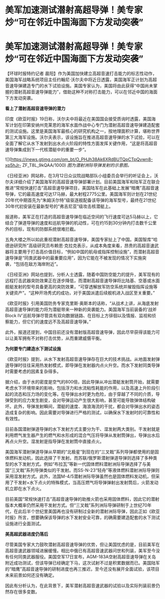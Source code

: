 # 美军加速测试潜射高超导弹！美专家炒“可在邻近中国海面下方发动突袭”

# 美军加速测试潜射高超导弹！美专家炒“可在邻近中国海面下方发动突袭”

【环球时报特约记者
晨阳】作为美国加快建立高超音速打击能力的标志性动作，美国海军战略系统项目主任约翰尼·沃尔夫中将近日透露，美国海军正计划为高超音速导弹建造专门的水下试验设施。美国专家认为，美国将由此获得“中国尚未掌握的潜射高超音速导弹能力”，借助这种不对称打击能力，可以在邻近中国的海面下方发动突袭。

**看上了潜射高超音速导弹的潜力**

印度《欧亚时报》19日称，沃尔夫中将最近在美国国会接受质询时透露，美国海军计划在印第安纳州克莱恩的海军水面作战中心专门为潜射高超音速导弹建造配套的测试设施。这里是美国海军最核心的研究机构之一，按地理面积计算，堪称世界第三大海军设施。沃尔夫表示，该设施旨在推进高超音速导弹的水下试验，可以在全面了解它从水下发射到出水点火阶段的特性方面发挥关键作用，“这是将高超音速导弹集成到下一代核潜艇中的重要一步”。

![](https://inews.gtimg.com/om_bt/O_PHJh38Ak6XRdBUTQpCTpQvwn8-xp5hJr-
ZF_T8L_9kQAA/1000) _图为潜射洲际导弹发射的示意图。_

《日经亚洲》网站称，在3月12日众议院战略部队小组委员会举行的听证会上，沃尔夫详细介绍了美国海军的高超音速导弹部署计划。目前美国海军和陆军正在联合推进“常规快速打击”高超音速导弹项目，美国陆军在此基础上发展“暗鹰”高超音速导弹，它的最高速度可达17马赫，最大射程2775公里。美国海军则计划在21世纪20年代中期首先为“朱姆沃尔特”级驱逐舰配备该导弹的海军型号，最终在21世纪30年代初安装在最新型号的“弗吉尼亚”级攻击核潜艇上。

报道称，美军正在打造的高超音速导弹在临近空间的飞行速度可达5马赫以上，它结合了弹道导弹的速度和巡航导弹的机动性，可在约15到30分钟内打击数千公里外的目标，现有的防御系统很难拦截。

五角大楼之所以如此重视潜射高超音速导弹，美国专家扯上了中国。美国智库“哈德逊研究所”高级研究员布赖恩·克拉克表示，从成本角度来看，昂贵的高超音速武器将主要用于打击高价值目标，“例如中国的航母或指挥控制设施”，而潜射高超音速导弹是“同类武器中的最重要应用”，因为它能在不被发现的情况下实施突袭，“包括在敌方海岸附近”。

《日经亚洲》网站也提到，分析人士透露，随着中国防空能力的提升，美军现有的远程打击武器突防效果正在逐步降低，而潜射高超音速导弹将比陆基、空基或水面舰艇发射的型号具备更高的突防效果，“可穿透解放军防空系统并摧毁指挥设施等关键资产”。“这种开场秀式的成功，对于美国派遣后续舰机进入战区至关重要。”

《欧亚时报》引用美国防务专家克里斯·奥斯本的话称，“从战术上讲，从海底发射高超音速导弹的能力将为潜艇带来一种新的突袭能力。美国海军当前装备的‘战斧Block
IV’巡航导弹尽管具有双向数据链路、在目标上方徘徊以及情报、监视和侦察能力，但它们的速度远不及高超音速导弹。”

此外，报道还提到，中国目前还没有潜射版高超音速导弹，因此尽早获得该能力可以让美军拥有不对称打击优势，从而重建威慑平衡。

**为何要专门建造水下测试设施**

《欧亚时报》提到，从水下发射高超音速导弹存在巨大的技术挑战。从地面发射弹道导弹时往往采用热发射模式，即导弹在发射器内点火升空。而水下发射同类导弹时需要考虑的因素复杂得多。

据介绍，由于水的密度是空气的800倍，因此导弹从冲出潜艇发射筒开始，就需要考虑水下环境带来的影响，包括浮力和水流粘性耗能的作用，以及高速上升阶段引起的流态和压力场的变化等。在导弹出水时更为危险，由于穿越了不同的介质，导弹受到的应力发生剧变，会对导弹运动产生很大影响，甚至可能导致弹体结构破坏。此外，导弹发射瞬间，潜艇的速度、海浪海流的干扰，都会对导弹出水的姿态造成复杂的影响。因此需要对导弹进行严格的测试，以确保水下发射时的可靠性和有效性。

目前各国潜射弹道导弹的水下发射方式主要分为干、湿发射两大类别。干发射就是利用燃气发生器产生的燃气和水形成的混合气压将导弹从发射筒弹出，导弹出水后再点火升空。湿发射是指导弹在发射筒中直接点火。

美国海军潜射弹道导弹从早期的“北极星”到现在的“三叉戟”系列导弹都使用的是固体燃料发动机，因此选择了干发射。而苏联/俄罗斯潜射弹道导弹则选择了多种类型的水下发射方式。例如“布拉瓦”等新一代固体燃料潜射洲际导弹选择了与美国“三叉戟”系列导弹类似的干发射。而SS-N-23“轻舟”等液体燃料潜射洲际导弹则采用湿发射方式。此外，法国M-4/5潜射洲际导弹虽然也是固体燃料发动机，但采用了干发射+水下点火的特殊模式，当高压燃气将导弹弹射出发射筒后，火箭发动机立即在水下点火。

目前美国“常规快速打击”高超音速导弹的助推火箭也采用固体燃料，因此它的潜射版本大概率仍然采用干发射方式。但“三叉戟”系列洲际导弹研制于上世纪70年代，在此后半个世纪里美国再也没有研制过全新的潜射洲际导弹，因此正如《欧亚时报》所言，想要确保该导弹的水下发射安全可靠，的确需要建造配套的水下测试设施进行全面测试。

**美高超武器进度仍落后**

尽管美国专家大力鼓吹潜射高超音速导弹的优势，但让美国忧虑的是，目前美军在高超音速武器领域进展缓慢。相比中俄已有高超音速武器问世和列装，美军至今没有任何同类武器服役。美国空军17日宣布，AGM-183A空射高超音速导弹在关岛附近成功测试，但该导弹已经确定下马，这次试射不过是积累数据而已。美国陆军的“暗鹰”高超音速导弹的研制进度也再三推迟，至今还没有展开全面试验，该项目未来前景如何还没有确定。

因此有分析认为，在此背景下，美军潜射高超音速武器的试验以及实际列装前景仍然存在很多变数。

